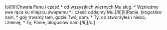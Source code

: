 [ol][li]Chwała Panu i cześć * od wszystkich wiernych Mu sług. * Wznieśmy swe ręce ku miejscu świętemu * i cześć oddajmy Mu.[/li][li]Panie, błogosław nam, * gdy trwamy tam, gdzie Twój dom. * Ty, co stworzyłeś i niebo, i ziemię, * Ty, Panie, błogosław nam.[/li][/ol]